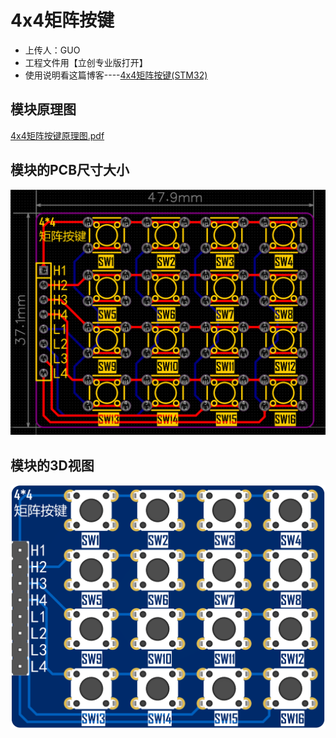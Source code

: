 # 4x4矩阵按键

- 上传人：GUO
- 工程文件用【立创专业版打开】
- 使用说明看这篇博客----[4x4矩阵按键(STM32)](https://blog.csdn.net/2301_76726104/article/details/139574180?ops_request_misc=%257B%2522request%255Fid%2522%253A%2522f7500763d426c9d76690805d7d8e90ee%2522%252C%2522scm%2522%253A%252220140713.130102334..%2522%257D&request_id=f7500763d426c9d76690805d7d8e90ee&biz_id=0&utm_medium=distribute.pc_search_result.none-task-blog-2~all~top_positive~default-1-139574180-null-null.142^v102^pc_search_result_base2&utm_term=%E7%9F%A9%E9%98%B5%E6%8C%89%E9%94%AE&spm=1018.2226.3001.4187)

## 模块原理图

[4x4矩阵按键原理图.pdf](https://github.com/CSUST-IOTQRS/PCB-Design/blob/main/4x4%E7%9F%A9%E9%98%B5%E6%8C%89%E9%94%AE/4x4%E7%9F%A9%E9%98%B5%E6%8C%89%E9%94%AE%E5%8E%9F%E7%90%86%E5%9B%BE.pdf)

## 模块的PCB尺寸大小

![4x4矩阵按键PCB-尺寸图.png](https://github.com/CSUST-IOTQRS/PCB-Design/blob/main/4x4%E7%9F%A9%E9%98%B5%E6%8C%89%E9%94%AE/4x4%E7%9F%A9%E9%98%B5%E6%8C%89%E9%94%AEPCB-%E5%B0%BA%E5%AF%B8%E5%9B%BE.png)

## 模块的3D视图

![4x4矩阵按键PCB-3D视图.png](https://github.com/CSUST-IOTQRS/PCB-Design/blob/main/4x4%E7%9F%A9%E9%98%B5%E6%8C%89%E9%94%AE/4x4%E7%9F%A9%E9%98%B5%E6%8C%89%E9%94%AEPCB-3D%E8%A7%86%E5%9B%BE.png)

